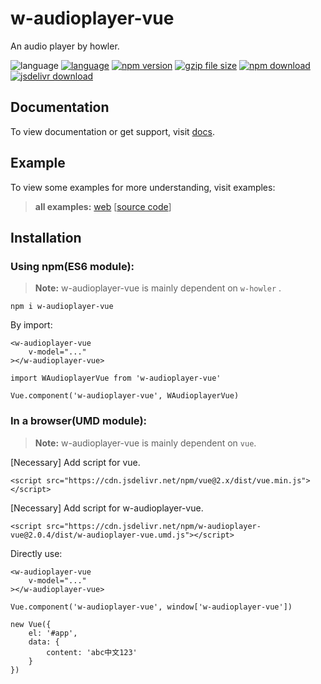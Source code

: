 # w-audioplayer-vue
An audio player by howler.

![language](https://img.shields.io/badge/language-JavaScript-orange.svg) 
[![language](https://img.shields.io/badge/vue-2.x-brightgreen.svg)](https://github.com/vuejs/vue) 
[![npm version](http://img.shields.io/npm/v/w-audioplayer-vue.svg?style=flat)](https://npmjs.org/package/w-audioplayer-vue) 
[![gzip file size](http://img.badgesize.io/yuda-lyu/w-audioplayer-vue/master/dist/w-audioplayer-vue.umd.js.svg?compression=gzip)](https://github.com/yuda-lyu/w-audioplayer-vue)
[![npm download](https://img.shields.io/npm/dt/w-audioplayer-vue.svg)](https://npmjs.org/package/w-audioplayer-vue) 
[![jsdelivr download](https://img.shields.io/jsdelivr/npm/hm/w-audioplayer-vue.svg)](https://www.jsdelivr.com/package/npm/w-audioplayer-vue)

## Documentation
To view documentation or get support, visit [docs](https://yuda-lyu.github.io/w-audioplayer-vue/module-WAudioplayerVue.html).

## Example
To view some examples for more understanding, visit examples:

> **all examples:** [web](https://yuda-lyu.github.io/w-audioplayer-vue/examples/app.html) [[source code](https://github.com/yuda-lyu/w-audioplayer-vue/blob/master/docs/examples/app.html)]

## Installation
### Using npm(ES6 module):
> **Note:** w-audioplayer-vue is mainly dependent on `w-howler` .
```alias
npm i w-audioplayer-vue
```
By import:
```alias
<w-audioplayer-vue 
    v-model="..."
></w-audioplayer-vue>

import WAudioplayerVue from 'w-audioplayer-vue'

Vue.component('w-audioplayer-vue', WAudioplayerVue)
```

### In a browser(UMD module):
> **Note:** w-audioplayer-vue is mainly dependent on `vue`.

[Necessary] Add script for vue.
```alias
<script src="https://cdn.jsdelivr.net/npm/vue@2.x/dist/vue.min.js"></script>
```
[Necessary] Add script for w-audioplayer-vue.
```alias
<script src="https://cdn.jsdelivr.net/npm/w-audioplayer-vue@2.0.4/dist/w-audioplayer-vue.umd.js"></script>
```
Directly use:
```alias
<w-audioplayer-vue 
    v-model="..."
></w-audioplayer-vue>

Vue.component('w-audioplayer-vue', window['w-audioplayer-vue'])

new Vue({
    el: '#app',
    data: {
        content: 'abc中文123'
    }
})
```